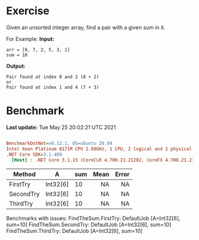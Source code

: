 ﻿# Exercise
Given an unsorted integer array, find a pair with a given sum in it.

For Example:
**Input:**
``` 
arr = [8, 7, 2, 5, 3, 1]
sum = 10
```

**Output:**
``` 
Pair found at index 0 and 2 (8 + 2)
or
Pair found at index 1 and 4 (7 + 3)
```

# Benchmark

**Last update:** Tue May 25 20:02:21 UTC 2021

``` ini

BenchmarkDotNet=v0.12.1, OS=ubuntu 20.04
Intel Xeon Platinum 8171M CPU 2.60GHz, 1 CPU, 2 logical and 2 physical cores
.NET Core SDK=3.1.409
  [Host] : .NET Core 3.1.15 (CoreCLR 4.700.21.21202, CoreFX 4.700.21.21402), X64 RyuJIT


```
|    Method |        A | sum | Mean | Error |
|---------- |--------- |---- |-----:|------:|
|  FirstTry | Int32[6] |  10 |   NA |    NA |
| SecondTry | Int32[6] |  10 |   NA |    NA |
|  ThirdTry | Int32[6] |  10 |   NA |    NA |

Benchmarks with issues:
  FindTheSum.FirstTry: DefaultJob [A=Int32[6], sum=10]
  FindTheSum.SecondTry: DefaultJob [A=Int32[6], sum=10]
  FindTheSum.ThirdTry: DefaultJob [A=Int32[6], sum=10]
